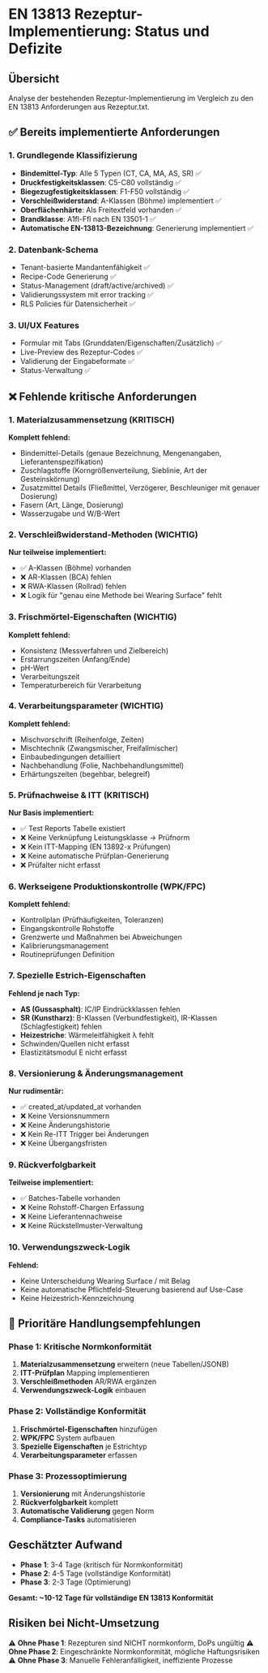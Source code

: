 # EN 13813 Rezeptur-Implementierung: Status und Defizite

## Übersicht
Analyse der bestehenden Rezeptur-Implementierung im Vergleich zu den EN 13813 Anforderungen aus Rezeptur.txt.

## ✅ Bereits implementierte Anforderungen

### 1. Grundlegende Klassifizierung
- **Bindemittel-Typ**: Alle 5 Typen (CT, CA, MA, AS, SR) ✅
- **Druckfestigkeitsklassen**: C5-C80 vollständig ✅
- **Biegezugfestigkeitsklassen**: F1-F50 vollständig ✅
- **Verschleißwiderstand**: A-Klassen (Böhme) implementiert ✅
- **Oberflächenhärte**: Als Freitextfeld vorhanden ✅
- **Brandklasse**: A1fl-Ffl nach EN 13501-1 ✅
- **Automatische EN-13813-Bezeichnung**: Generierung implementiert ✅

### 2. Datenbank-Schema
- Tenant-basierte Mandantenfähigkeit ✅
- Recipe-Code Generierung ✅
- Status-Management (draft/active/archived) ✅
- Validierungssystem mit error tracking ✅
- RLS Policies für Datensicherheit ✅

### 3. UI/UX Features
- Formular mit Tabs (Grunddaten/Eigenschaften/Zusätzlich) ✅
- Live-Preview des Rezeptur-Codes ✅
- Validierung der Eingabeformate ✅
- Status-Verwaltung ✅

## ❌ Fehlende kritische Anforderungen

### 1. Materialzusammensetzung (KRITISCH)
**Komplett fehlend:**
- Bindemittel-Details (genaue Bezeichnung, Mengenangaben, Lieferantenspezifikation)
- Zuschlagstoffe (Korngrößenverteilung, Sieblinie, Art der Gesteinskörnung)
- Zusatzmittel Details (Fließmittel, Verzögerer, Beschleuniger mit genauer Dosierung)
- Fasern (Art, Länge, Dosierung)
- Wasserzugabe und W/B-Wert

### 2. Verschleißwiderstand-Methoden (WICHTIG)
**Nur teilweise implementiert:**
- ✅ A-Klassen (Böhme) vorhanden
- ❌ AR-Klassen (BCA) fehlen
- ❌ RWA-Klassen (Rollrad) fehlen
- ❌ Logik für "genau eine Methode bei Wearing Surface" fehlt

### 3. Frischmörtel-Eigenschaften (WICHTIG)
**Komplett fehlend:**
- Konsistenz (Messverfahren und Zielbereich)
- Erstarrungszeiten (Anfang/Ende)
- pH-Wert
- Verarbeitungszeit
- Temperaturbereich für Verarbeitung

### 4. Verarbeitungsparameter (WICHTIG)
**Komplett fehlend:**
- Mischvorschrift (Reihenfolge, Zeiten)
- Mischtechnik (Zwangsmischer, Freifallmischer)
- Einbaubedingungen detailliert
- Nachbehandlung (Folie, Nachbehandlungsmittel)
- Erhärtungszeiten (begehbar, belegreif)

### 5. Prüfnachweise & ITT (KRITISCH)
**Nur Basis implementiert:**
- ✅ Test Reports Tabelle existiert
- ❌ Keine Verknüpfung Leistungsklasse → Prüfnorm
- ❌ Kein ITT-Mapping (EN 13892-x Prüfungen)
- ❌ Keine automatische Prüfplan-Generierung
- ❌ Prüfalter nicht erfasst

### 6. Werkseigene Produktionskontrolle (WPK/FPC)
**Komplett fehlend:**
- Kontrollplan (Prüfhäufigkeiten, Toleranzen)
- Eingangskontrolle Rohstoffe
- Grenzwerte und Maßnahmen bei Abweichungen
- Kalibrierungsmanagement
- Routineprüfungen Definition

### 7. Spezielle Estrich-Eigenschaften
**Fehlend je nach Typ:**
- **AS (Gussasphalt)**: IC/IP Eindrückklassen fehlen
- **SR (Kunstharz)**: B-Klassen (Verbundfestigkeit), IR-Klassen (Schlagfestigkeit) fehlen
- **Heizestriche**: Wärmeleitfähigkeit λ fehlt
- Schwinden/Quellen nicht erfasst
- Elastizitätsmodul E nicht erfasst

### 8. Versionierung & Änderungsmanagement
**Nur rudimentär:**
- ✅ created_at/updated_at vorhanden
- ❌ Keine Versionsnummern
- ❌ Keine Änderungshistorie
- ❌ Kein Re-ITT Trigger bei Änderungen
- ❌ Keine Übergangsfristen

### 9. Rückverfolgbarkeit
**Teilweise implementiert:**
- ✅ Batches-Tabelle vorhanden
- ❌ Keine Rohstoff-Chargen Erfassung
- ❌ Keine Lieferantennachweise
- ❌ Keine Rückstellmuster-Verwaltung

### 10. Verwendungszweck-Logik
**Fehlend:**
- Keine Unterscheidung Wearing Surface / mit Belag
- Keine automatische Pflichtfeld-Steuerung basierend auf Use-Case
- Keine Heizestrich-Kennzeichnung

## 🔧 Prioritäre Handlungsempfehlungen

### Phase 1: Kritische Normkonformität
1. **Materialzusammensetzung** erweitern (neue Tabellen/JSONB)
2. **ITT-Prüfplan** Mapping implementieren
3. **Verschleißmethoden** AR/RWA ergänzen
4. **Verwendungszweck-Logik** einbauen

### Phase 2: Vollständige Konformität
1. **Frischmörtel-Eigenschaften** hinzufügen
2. **WPK/FPC** System aufbauen
3. **Spezielle Eigenschaften** je Estrichtyp
4. **Verarbeitungsparameter** erfassen

### Phase 3: Prozessoptimierung
1. **Versionierung** mit Änderungshistorie
2. **Rückverfolgbarkeit** komplett
3. **Automatische Validierung** gegen Norm
4. **Compliance-Tasks** automatisieren

## Geschätzter Aufwand
- **Phase 1**: 3-4 Tage (kritisch für Normkonformität)
- **Phase 2**: 4-5 Tage (vollständige Konformität)
- **Phase 3**: 2-3 Tage (Optimierung)

**Gesamt: ~10-12 Tage für vollständige EN 13813 Konformität**

## Risiken bei Nicht-Umsetzung
⚠️ **Ohne Phase 1**: Rezepturen sind NICHT normkonform, DoPs ungültig
⚠️ **Ohne Phase 2**: Eingeschränkte Normkonformität, mögliche Haftungsrisiken
⚠️ **Ohne Phase 3**: Manuelle Fehleranfälligkeit, ineffiziente Prozesse